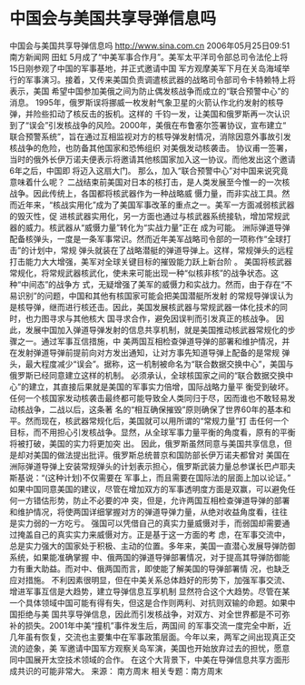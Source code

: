 # 中国会与美国共享导弹信息吗

中国会与美国共享导弹信息吗
http://www.sina.com.cn 2006年05月25日09:51 南方新闻网
田虹
5月成了“中美军事合作月”。美军太平洋司令部总司令法伦上将15日刚参观了中国的军事基地，并正式邀请中国 军方观摩美军下月在关岛海域举行的军事演习。接着，又传来美国负责调遣核武器的战略司令部司令卡特赖特上将表示，美国 希望中国参加美俄之间为防止偶发核战争而成立的“联合预警中心”的消息。
1995年，俄罗斯误将挪威一枚发射气象卫星的火箭认作北约发射的核导弹，并险些扣动了核反击的扳机。这样的 千钧一发，让美国和俄罗斯再一次认识到了“误会”引发核战争的风险。2000年，美俄在布鲁塞尔签署协议，宣布建立“ 联合预警系统”，旨在通过互相监视对方的核导弹发射情况，消除因意外事故引发核战争的危险，也防备其他国家和恐怖组织 对美俄发动核袭击。
协议甫一签署，当时的俄外长伊万诺夫便表示将邀请其他核国家加入这一协议。而他发出这个邀请6年之后，中国即 将迈入这扇大门。
那么，加入“联合预警中心”对中国来说究竟意味着什么呢？
二战结束前美国对日本的核打击，是人类发展至今惟一的一次核战争。因此传统上，各国都将核武器作为一种战略威 慑力量，而非实战工具。然而近年来，“核战实用化”成为了美国军事改革的重点之一。美军一方面减弱核武器的毁灭性，促 进核武器实用化，另一方面也通过与核武器系统接轨，增加常规武器的威力。核武器从“威慑力量”转化为“实战力量”正在 成为可能。
洲际弹道导弹配备核弹头，一度是一条军事常识。然而近年美军战略司令部的一项称作“全球打击”的计划中，常规 弹头就装在了战略潜艇的弹道导弹上。这样，常规弹头的远程打击能力大大增强，美军对全球关键目标的摧毁能力跃上新台阶 。
美国将核武器常规化，将常规武器核武化，使未来可能出现一种“似核非核”的战争状态。这种“中间态”的战争方 式，无疑增强了美军的威慑力和实战力。然而，由于存在“不易识别”的问题，中国和其他有核国家可能会把美国潜艇所发射 的常规导弹误认为是核导弹，继而进行核还击。因此，美国发展核武器与常规武器一体化技术的同时，也力图寻求与其他核大 国寻求合作，避免因误判而引发真正的核战争。
因此，发展中国加入弹道导弹发射的信息共享机制，就是美国推动核武器常规化的步骤之一。通过军事互信措施，中 美两国互相检查弹道导弹的部署和维护情况，并在发射弹道导弹前提前向对方发出通知，让对方事先知道导弹上配备的是常规 弹头，最大程度减少“误会”。据称，这一机制被命名为“联合数据交换中心”，美国与俄罗斯已经同意建立这样的机制。
必须承认，全球核国家之间的“联合数据交换中心”的建立，其直接后果就是美国的军事实力倍增，国际战略力量平 衡受到破坏。任何一个核国家发动核袭击最终都可能导致全人类同归于尽，因而谁也不敢轻易发动核战争，二战以后，这条著 名的“相互确保摧毁”原则确保了世界60年的基本和平。然而现在，核武器常规化后，美国就可以用所谓的“常规力量”打 击任何一个目标，而不用担心引发核战争。显然，从全球军事力量平衡的角度看，原有的平衡将被打破，美国的实力将更加突 出。
因此，俄罗斯虽然同意与美国共享信息，但是却对美国的做法提出批评。俄罗斯总统普京和国防部长伊万诺夫都曾对 美国在洲际弹道导弹上安装常规弹头的计划表示担心，俄罗斯武装力量总参谋长巴卢耶夫斯基说：“(这种计划)不仅需要在 军事上，而且需要在国际法的层面上加以论证。”
如果中国同意美国的建议，尽管在增加双方的军事透明度方面是双赢，可以避免任何一方错估形势，防止不必要的冲 突，但是，允许两国互相检查弹道导弹的部署和维护情况，将使两国详细掌握对方的弹道导弹力量，从绝对收益角度看，往往 是实力弱的一方吃亏。
强国可以凭借自己的真实力量威慑对手，而弱国却需要通过掩盖自己的真实实力来威慑对方。正是基于这一方面的考 虑，在军事交流中，总是实力强大的国家处于积极、主动的位置。多年来，美国一直潜心发展导弹防御系统，如果能准确掌握 中、俄两国的弹道导弹部署情况，对于提高其导弹防御能力有重大助益。而对中、俄两国而言，即使能了解美国的导弹部署情 况，也缺乏应对措施。
不利因素很明显，但在中美关系总体趋好的形势下，加强军事交流、增进军事互信是大趋势，建立导弹信息互享机制 显然符合这个大趋势。尽管在某一个具体领域中国可能有得有失，但这是合作则两利、对抗则双输的命题。如果中国拒绝与美 国共享导弹信息，因此而引发核战争，对双方、对全世界都是不可弥补的损失。2001年中美“撞机”事件发生后，两国间 的军事交流一度完全中断，近几年虽有恢复，交流也主要集中在军事政策层面。今年以来，两军之间出现真正交流的迹象，美 军邀请中国军方观察关岛军演，美国也开始放弃过去的担忧，愿意同中国展开太空技术领域的合作。
在这个大背景下，中美在导弹信息共享方面形成共识的可能非常大。 来源：
南方周末
相关专题：南方周末 

